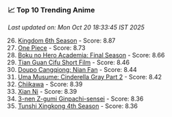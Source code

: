 ### 📈 Top 10 Trending Anime

*Last updated on: Mon Oct 20 18:33:45 IST 2025*

26. [Kingdom 6th Season](https://myanimelist.net/anime/61517) - Score: 8.87
54. [One Piece](https://myanimelist.net/anime/21) - Score: 8.73
78. [Boku no Hero Academia: Final Season](https://myanimelist.net/anime/60098) - Score: 8.66
174. [Tian Guan Cifu Short Film](https://myanimelist.net/anime/60988) - Score: 8.46
187. [Doupo Cangqiong: Nian Fan](https://myanimelist.net/anime/51039) - Score: 8.44
194. [Uma Musume: Cinderella Gray Part 2](https://myanimelist.net/anime/61930) - Score: 8.42
218. [Chiikawa](https://myanimelist.net/anime/50250) - Score: 8.39
221. [Xian Ni](https://myanimelist.net/anime/55809) - Score: 8.39
247. [3-nen Z-gumi Ginpachi-sensei](https://myanimelist.net/anime/54757) - Score: 8.36
251. [Tunshi Xingkong 4th Season](https://myanimelist.net/anime/56524) - Score: 8.36
